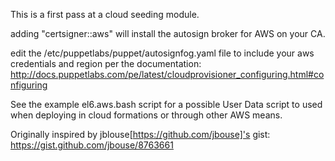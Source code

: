 This is a first pass at a cloud seeding module.

adding "certsigner::aws" will install the autosign broker for AWS on your CA.

edit the /etc/puppetlabs/puppet/autosignfog.yaml file to include your aws credentials and region per the documentation: http://docs.puppetlabs.com/pe/latest/cloudprovisioner_configuring.html#configuring

See the example el6.aws.bash script for a possible User Data script to used when deploying in cloud formations or through other AWS means.

Originally inspired by jblouse[https://github.com/jbouse]'s gist: https://gist.github.com/jbouse/8763661
